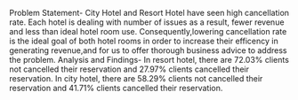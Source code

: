 Problem Statement-
City Hotel and Resort Hotel have seen high cancellation rate. Each hotel is dealing with number of issues as a result, fewer revenue and less than ideal hotel room use. Consequently,lowering cancellation rate is the ideal goal of both hotel rooms in order to increase their efficency in generating revenue,and for us to offer thorough business advice to address the problem.
Analysis and Findings- In resort hotel, there are 72.03% clients not cancelled their reservation and 27.97% clients cancelled their reservation.
In city hotel, there are 58.29% clients not cancelled their reservation and 41.71% clients cancelled their reservation.
